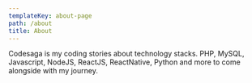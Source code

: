 ```yaml
---
templateKey: about-page
path: /about
title: About
---
```


Codesaga is my coding stories about technology stacks. PHP, MySQL, Javascript, NodeJS, ReactJS, ReactNative, Python and more to come alongside with my journey.

###
